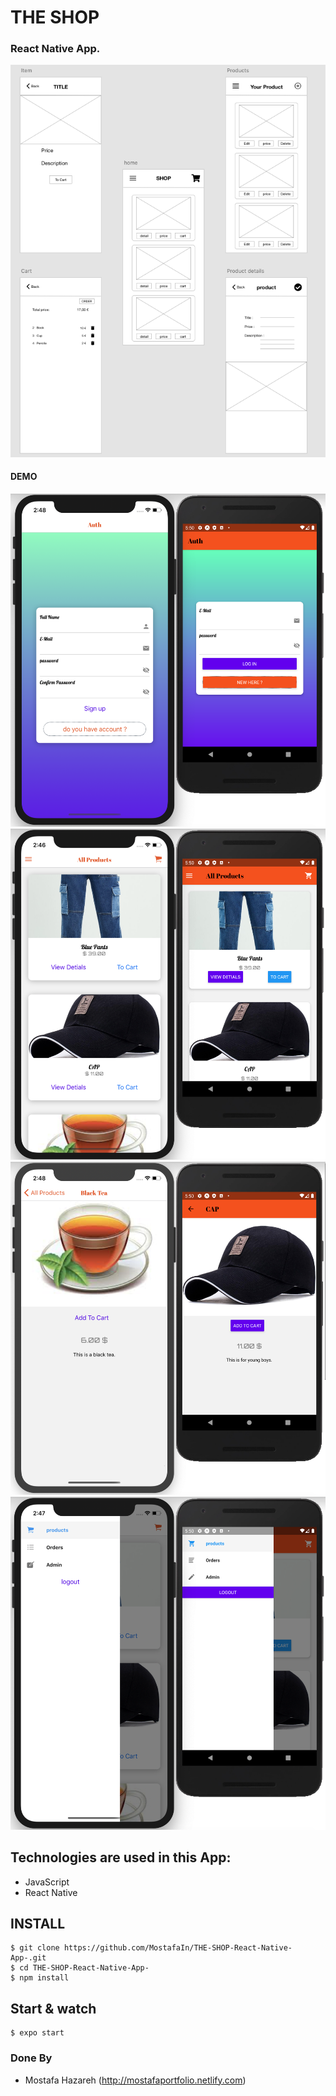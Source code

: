 # THE SHOP 

### React Native App.

![plan](initialPlan.png)

#### DEMO

![demo](s1.png)
![demo](s2.png)
![demo](s3.png)
![demo](s4.png)


## Technologies are used in this App:
 - JavaScript
 - React Native


 ## INSTALL 
    $ git clone https://github.com/MostafaIn/THE-SHOP-React-Native-App-.git
    $ cd THE-SHOP-React-Native-App-
    $ npm install

## Start & watch
    $ expo start



### Done By
- Mostafa Hazareh (http://mostafaportfolio.netlify.com)
